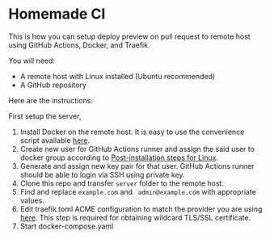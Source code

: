 # Homemade CI

This is how you can setup deploy preview on pull request to remote host using GitHub Actions, Docker, and Traefik.

You will need:

- A remote host with Linux installed (Ubuntu recommended)
- A GitHub repository

Here are the instructions:

First setup the server,

1. Install Docker on the remote host. It is easy to use the convenience script available [here](https://docs.docker.com/engine/install/linux-postinstall/).
2. Create new user for GitHub Actions runner and assign the said user to docker group according to [Post-installation steps for Linux](https://docs.docker.com/engine/install/ubuntu/#install-using-the-convenience-script).
3. Generate and assign new key pair for that user. GitHub Actions runner should be able to login via SSH using private key.
4. Clone this repo and transfer `server` folder to the remote host.
5. Find and replace `example.com` and ` admin@example.com` with appropriate values.
6. Edit traefik.toml ACME configuration to match the provider you are using [here](https://doc.traefik.io/traefik/https/acme/). This step is required for obtaining wildcard TLS/SSL certificate.
7. Start docker-compose.yaml
